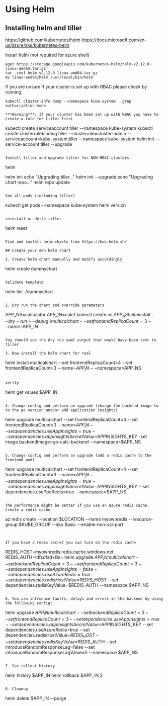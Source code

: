 # Using Helm

## Installing helm and tiller
https://github.com/kubernetes/helm
https://docs.microsoft.com/en-us/azure/aks/kubernetes-helm

Install helm (not required for azure shell)
```
wget https://storage.googleapis.com/kubernetes-helm/helm-v2.12.0-linux-amd64.tar.gz
tar -zxvf helm-v2.12.0-linux-amd64.tar.gz
mv linux-amd64/helm /usr/local/bin/helm
```

If you are unsure if your cluster is set up with RBAC please check by running
```
kubectl cluster-info dump --namespace kube-system | grep authorization-mode

***Warning***: If your cluster has been set up with RBAC you have to create a role for tiller first
```
kubectl create serviceaccount tiller --namespace kube-system
kubectl create clusterrolebinding tiller --clusterrole=cluster-admin --serviceaccount=kube-system:tiller --namespace kube-system
helm init --service-account tiller --upgrade
```

Install tiller and upgrade tiller for NON-RBAC clusters
```
helm

helm init
echo "Upgrading tiller..."
helm init --upgrade
echo "Upgrading chart repo..."
helm repo update
```

See all pods (including tiller)
```
kubectl get pods --namespace kube-system
helm version
```

reinstall or delte tiller
```
helm reset
```

Find and install helm charts from https://hub.helm.sh/

## Create your own helm chart

1. Create helm chart manually and modify accordingly

```
helm create dummychart
```

Validate template
```
helm lint ./dummychart
```

2. Dry run the chart and override parameters
```
APP_NS=calculator
APP_IN=calc1
kubectl create ns $APP_NS
helm install --dry-run --debug ./multicalchart --set frontendReplicaCount=3 --name=$APP_IN
```

You should see the dry run yaml output that would have been sent to tiller

3. Now install the helm chart for real
```
helm install multicalchart --set frontendReplicaCount=4 --set frontendReplicaCount=3 --name=$APP_IN --namespace=$APP_NS
```

verify
```
helm get values $APP_IN
```

4. Change config and perform an upgrade (change the backend image to to the go version and/or add application insights)
```
helm upgrade multicalchart --set frontendReplicaCount=4 --set frontendReplicaCount=3 --name=$APP_IN --set dependencies.useAppInsights=true --set dependencies.appInsightsSecretValue=$APPINSIGHTS_KEY -set image.backendImage=go-calc-backend --namespace=$APP_NS
```

5. Change config and perform an upgrade (add a redis cache to the frontend pod)
```
helm upgrade multicalchart --set frontendReplicaCount=4 --set frontendReplicaCount=3 --name=$APP_IN --set dependencies.useAppInsights=true --set dependencies.appInsightsSecretValue=$APPINSIGHTS_KEY --set dependencies.usePodRedis=true --namespace=$APP_NS
```

The performance might be better if you use an azure redis cache. Create a redis cache
```
az redis create --location $LOCATION --name myownredis --resource-group $KUBE_GROUP --sku Basic --enable-non-ssl-port
```


If you have a redis secret you can turn on the redis cache
```
REDIS_HOST=myownredis.redis.cache.windows.net
REDIS_AUTH=Idfsdfsd+Bs=
helm upgrade $APP_IN multicalchart --set backendReplicaCount=3 --set frontendReplicaCount=3 --set dependencies.useAppInsights=false --set dependencies.useAzureRedis=true --set dependencies.redisHostValue=$REDIS_HOST --set dependencies.redisKeyValue=$REDIS_AUTH --namespace $APP_NS
```

6. You can introduce faults, delays and errors in the backend by using the following config:
```
helm upgrade $APP_IN multicalchart --set backendReplicaCount=3 --set frontendReplicaCount=3 --set dependencies.useAppInsights=true --set dependencies.appInsightsSecretValue=$APPINSIGHTS_KEY --set dependencies.useAzureRedis=true --set dependencies.redisHostValue=$REDIS_HOST --set dependencies.redisKeyValue=$REDIS_AUTH --set introduceRandomResponseLag=false --set introduceRandomResponseLagValue=0 --namespace $APP_NS
```

7. See rollout history
```
helm history $APP_IN
helm rollback $APP_IN 2
```

8. Cleanup
```
helm delete $APP_IN --purge
```